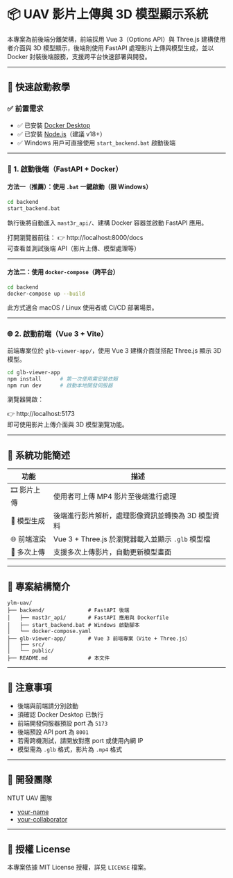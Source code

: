 # 📦 UAV 影片上傳與 3D 模型顯示系統

本專案為前後端分離架構，前端採用 Vue 3（Options API）與 Three.js 建構使用者介面與 3D 模型顯示，後端則使用 FastAPI 處理影片上傳與模型生成，並以 Docker 封裝後端服務，支援跨平台快速部署與開發。

---

## 🚀 快速啟動教學

### ✅ 前置需求

- ✅ 已安裝 [Docker Desktop](https://www.docker.com/products/docker-desktop)
- ✅ 已安裝 [Node.js](https://nodejs.org/)（建議 v18+）
- ✅ Windows 用戶可直接使用 `start_backend.bat` 啟動後端

---

### 🔧 1. 啟動後端（FastAPI + Docker）

#### 方法一（推薦）：使用 `.bat` 一鍵啟動（限 Windows）

```bash
cd backend
start_backend.bat
```

執行後將自動進入 `mast3r_api/`、建構 Docker 容器並啟動 FastAPI 應用。

打開瀏覽器前往：
👉 http://localhost:8000/docs  
可查看並測試後端 API（影片上傳、模型處理等）

---

#### 方法二：使用 `docker-compose`（跨平台）

```bash
cd backend
docker-compose up --build
```

此方式適合 macOS / Linux 使用者或 CI/CD 部署場景。

---

### 🌐 2. 啟動前端（Vue 3 + Vite）

前端專案位於 `glb-viewer-app/`，使用 Vue 3 建構介面並搭配 Three.js 顯示 3D 模型。

```bash
cd glb-viewer-app
npm install      # 第一次使用需安裝依賴
npm run dev      # 啟動本地開發伺服器
```

瀏覽器開啟：

👉 http://localhost:5173  
即可使用影片上傳介面與 3D 模型瀏覽功能。

---

## 🧪 系統功能簡述

| 功能 | 描述 |
|------|------|
| 🎞️ 影片上傳 | 使用者可上傳 MP4 影片至後端進行處理 |
| 🧠 模型生成 | 後端進行影片解析，處理影像資訊並轉換為 3D 模型資料 |
| 🌐 前端渲染 | Vue 3 + Three.js 於瀏覽器載入並顯示 `.glb` 模型檔 |
| 🔁 多次上傳 | 支援多次上傳影片，自動更新模型畫面 |

---

## 📁 專案結構簡介

```
ylm-uav/
├── backend/              # FastAPI 後端
│   ├── mast3r_api/       # FastAPI 應用與 Dockerfile
│   ├── start_backend.bat # Windows 啟動腳本
│   └── docker-compose.yaml
├── glb-viewer-app/       # Vue 3 前端專案（Vite + Three.js）
│   ├── src/
│   └── public/
├── README.md             # 本文件
```

---

## 🧠 注意事項

- 後端與前端請分別啟動
- 須確認 Docker Desktop 已執行
- 前端開發伺服器預設 port 為 `5173`
- 後端預設 API port 為 `8001`
- 若需跨機測試，請開放對應 port 或使用內網 IP
- 模型需為 `.glb` 格式，影片為 `.mp4` 格式

---

## 👥 開發團隊

NTUT UAV 團隊  
- [your-name](https://github.com/your-name)
- [your-collaborator](https://github.com/your-collaborator)

---

## 📜 授權 License

本專案依據 MIT License 授權，詳見 `LICENSE` 檔案。
